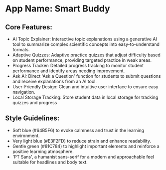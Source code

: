 # **App Name**: Smart Buddy

## Core Features:

- AI Topic Explainer: Interactive topic explanations using a generative AI tool to summarize complex scientific concepts into easy-to-understand formats.
- Adaptive Quizzes: Adaptive practice quizzes that adjust difficulty based on student performance, providing targeted practice in weak areas.
- Progress Tracker: Detailed progress tracking to monitor student performance and identify areas needing improvement.
- Ask AI: Direct 'Ask a Question' function for students to submit questions and receive explanations from an AI tool.
- User-Friendly Design: Clean and intuitive user interface to ensure easy navigation.
- Local Storage Tracking: Store student data in local storage for tracking quizzes and progress

## Style Guidelines:

- Soft blue (#64B5F6) to evoke calmness and trust in the learning environment.
- Very light blue (#E3F2FD) to reduce strain and enhance readability.
- Gentle green (#81C784) to highlight important elements and reinforce a positive learning atmosphere.
- 'PT Sans', a humanist sans-serif for a modern and approachable feel suitable for headlines and body text.